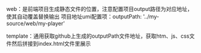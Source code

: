 web：是前端项目生成静态文件的位置，注意配置项目output路径为对应地址，使其自动覆盖替换输出
    项目地址umi配置项：outputPath: '../my-source/web/my-player'

template：通用获取github上生成的outputPath文件地址，获取htm、js、css文件然后拼接到index.html文件里展示